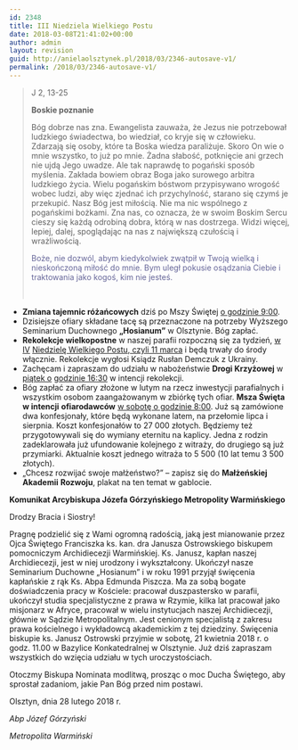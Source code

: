 ```yaml
---
id: 2348
title: III Niedziela Wielkiego Postu
date: 2018-03-08T21:41:02+00:00
author: admin
layout: revision
guid: http://anielaolsztynek.pl/2018/03/2346-autosave-v1/
permalink: /2018/03/2346-autosave-v1/
---
```

> J 2, 13-25
> 
> **Boskie poznanie**
> 
> Bóg dobrze nas zna. Ewangelista zauważa, że Jezus nie potrzebował ludzkiego świadectwa, bo wiedział, co kryje się w człowieku. Zdarzają się osoby, które ta Boska wiedza paraliżuje. Skoro On wie o mnie wszystko, to już po mnie. Żadna słabość, potknięcie ani grzech nie ujdą Jego uwadze. Ale tak naprawdę to pogański sposób myślenia. Zakłada bowiem obraz Boga jako surowego arbitra ludzkiego życia. Wielu pogańskim bóstwom przypisywano wrogość wobec ludzi, aby więc zjednać ich przychylność, starano się czymś je przekupić. Nasz Bóg jest miłością. Nie ma nic wspólnego z pogańskimi bożkami. Zna nas, co oznacza, że w swoim Boskim Sercu cieszy się każdą odrobiną dobra, którą w nas dostrzega. Widzi więcej, lepiej, dalej, spoglądając na nas z największą czułością i wrażliwością.
> 
> <span style="color: #666699;">Boże, nie dozwól, abym kiedykolwiek zwątpił w Twoją wielką i nieskończoną miłość do mnie. Bym uległ pokusie osądzania Ciebie i traktowania jako kogoś, kim nie jesteś.</span>
> 
> &nbsp;

  * **Zmiana tajemnic różańcowych** dziś po Mszy Świętej <span style="text-decoration: underline;">o godzinie 9:00</span>.
  * Dzisiejsze ofiary składane tacę są przeznaczone na potrzeby Wyższego Seminarium Duchownego **&#8222;Hosianum&#8221;** w Olsztynie. Bóg zapłać.
  * **Rekolekcje wielkopostne** w naszej parafii rozpoczną się za tydzień, <span style="text-decoration: underline;">w IV</span> <span style="text-decoration: underline;">Niedzielę Wielkiego Postu, czyli 11 marca</span> i będą trwały do środy włącznie. Rekolekcje wygłosi Ksiądz Rusłan Demczuk z Ukrainy.
  * Zachęcam i zapraszam do udziału w nabożeństwie **Drogi Krzyżowej** w <span style="text-decoration: underline;">piątek o</span> <span style="text-decoration: underline;">godzinie 16:30</span> w intencji rekolekcji.
  * Bóg zapłać za ofiary złożone w lutym na rzecz inwestycji parafialnych i wszystkim osobom zaangażowanym w zbiórkę tych ofiar. **Msza Święta w intencji** **ofiarodawców** <span style="text-decoration: underline;">w sobotę o godzinie 8:00</span>. Już są zamówione dwa konfesjonały, które będą wykonane latem, na przełomie lipca i sierpnia. Koszt konfesjonałów to 27 000 złotych. Będziemy też przygotowywali się do wymiany eternitu na kaplicy. Jedna z rodzin zadeklarowała już ufundowanie kolejnego z witraży, do drugiego są już przymiarki. Aktualnie koszt jednego witraża to 5 500 (10 lat temu 3 500 złotych).
  * &#8222;Chcesz rozwijać swoje małżeństwo?&#8221; &#8211; zapisz się do **Małżeńskiej Akademii** **Rozwoju**, plakat na ten temat w gablocie.

**Komunikat Arcybiskupa Józefa Górzyńskiego Metropolity Warmińskiego**

Drodzy Bracia i Siostry!

Pragnę podzielić się z Wami ogromną radością, jaką jest mianowanie przez Ojca Świętego Franciszka ks. kan. dra Janusza Ostrowskiego biskupem pomocniczym Archidiecezji Warmińskiej. Ks. Janusz, kapłan naszej Archidiecezji, jest w niej urodzony i wykształcony. Ukończył nasze Seminarium Duchowne „Hosianum” i w roku 1991 przyjął święcenia kapłańskie z rąk Ks. Abpa Edmunda Piszcza. Ma za sobą bogate doświadczenia pracy w Kościele: pracował duszpastersko w parafii, ukończył studia specjalistyczne z prawa w Rzymie, kilka lat pracował jako misjonarz w Afryce, pracował w wielu instytucjach naszej Archidiecezji, głównie w Sądzie Metropolitalnym. Jest cenionym specjalistą z zakresu prawa kościelnego i wykładowcą akademickim z tej dziedziny. Święcenia biskupie ks. Janusz Ostrowski przyjmie w sobotę, 21 kwietnia 2018 r. o godz. 11.00 w Bazylice Konkatedralnej w Olsztynie. Już dziś zapraszam wszystkich do wzięcia udziału w tych uroczystościach.

Otoczmy Biskupa Nominata modlitwą, prosząc o moc Ducha Świętego, aby sprostał zadaniom, jakie Pan Bóg przed nim postawi.

Olsztyn, dnia 28 lutego 2018 r.

_Abp Józef Górzyński_

_Metropolita Warmiński_</blockquote> 

&nbsp;

<aside class="sidebar sidebar_right alpha units">
</aside>